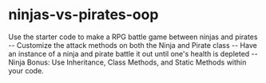 # ninjas-vs-pirates-oop
Use the starter code to make a RPG battle game between ninjas and pirates -- Customize the attack methods on both the Ninja and Pirate class -- Have an instance of a ninja and pirate battle it out until one's health is depleted -- Ninja Bonus: Use Inheritance, Class Methods, and Static Methods within your code.
